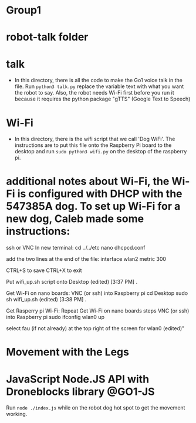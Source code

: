 # Group1

# robot-talk folder
# talk
 - In this directory, there is all the code to make the Go1 voice talk in the file. Run ```python3 talk.py``` replace the variable text with what you want the robot to say. Also, the robot needs Wi-Fi first before you run it because it requires the python package "gTTS" (Google Text to Speech) 
# Wi-Fi
- In this directory, there is the wifi script that we call 'Dog WiFi'. The instructions are to put this file onto the Raspberry Pi board to the desktop and run ```sudo python3 wifi.py``` on the desktop of the raspberry pi.
# additional notes about Wi-Fi, the Wi-Fi is configured with DHCP with the 547385A dog. To set up Wi-Fi for a new dog, Caleb made some instructions:
ssh or VNC
In new terminal:
cd ../../etc
nano dhcpcd.conf

add the two lines at the end of the file:
interface wlan2
metric 300

CTRL+S to save
CTRL+X to exit

Put wifi_up.sh script onto Desktop
 (edited)
[3:37 PM]
.

Get Wi-Fi on nano boards:
VNC (or ssh) into Raspberry pi
cd Desktop
sudo sh wifi_up.sh
 (edited)
[3:38 PM]
.


Get Rasperry pi Wi-Fi:
Repeat Get Wi-Fi on nano boards steps
VNC (or ssh) into Raspberry pi
sudo ifconfig wlan0 up

select fau (if not already) at the top right of the screen for wlan0
 (edited)"
# Movement with the Legs
# JavaScript Node.JS API with Droneblocks library @GO1-JS
Run ```node ./index.js``` while on the robot dog hot spot to get the movement working.

